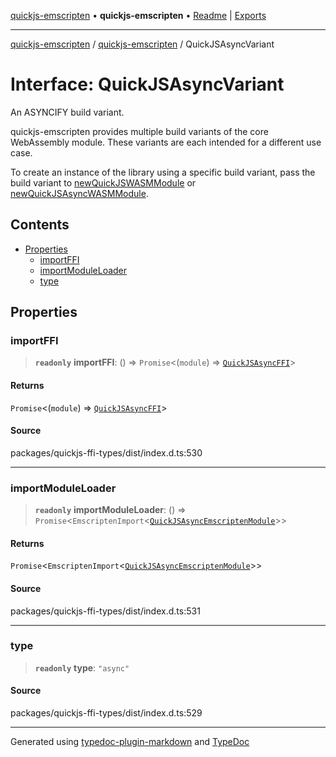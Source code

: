 [quickjs-emscripten](../../packages.md) • **quickjs-emscripten** • [Readme](../README.md) \| [Exports](../exports.md)

***

[quickjs-emscripten](../../packages.md) / [quickjs-emscripten](../exports.md) / QuickJSAsyncVariant

# Interface: QuickJSAsyncVariant

An ASYNCIFY build variant.

quickjs-emscripten provides multiple build variants of the core WebAssembly
module. These variants are each intended for a different use case.

To create an instance of the library using a specific build variant, pass the
build variant to [newQuickJSWASMModule](../exports.md#newquickjswasmmodule) or [newQuickJSAsyncWASMModule](../exports.md#newquickjsasyncwasmmodule).

## Contents

- [Properties](QuickJSAsyncVariant.md#properties)
  - [importFFI](QuickJSAsyncVariant.md#importffi)
  - [importModuleLoader](QuickJSAsyncVariant.md#importmoduleloader)
  - [type](QuickJSAsyncVariant.md#type)

## Properties

### importFFI

> **`readonly`** **importFFI**: () => `Promise`\<(`module`) => [`QuickJSAsyncFFI`](QuickJSAsyncFFI.md)\>

#### Returns

`Promise`\<(`module`) => [`QuickJSAsyncFFI`](QuickJSAsyncFFI.md)\>

>
>

#### Source

packages/quickjs-ffi-types/dist/index.d.ts:530

***

### importModuleLoader

> **`readonly`** **importModuleLoader**: () => `Promise`\<`EmscriptenImport`\<[`QuickJSAsyncEmscriptenModule`](QuickJSAsyncEmscriptenModule.md)\>\>

#### Returns

`Promise`\<`EmscriptenImport`\<[`QuickJSAsyncEmscriptenModule`](QuickJSAsyncEmscriptenModule.md)\>\>

#### Source

packages/quickjs-ffi-types/dist/index.d.ts:531

***

### type

> **`readonly`** **type**: `"async"`

#### Source

packages/quickjs-ffi-types/dist/index.d.ts:529

***

Generated using [typedoc-plugin-markdown](https://www.npmjs.com/package/typedoc-plugin-markdown) and [TypeDoc](https://typedoc.org/)
